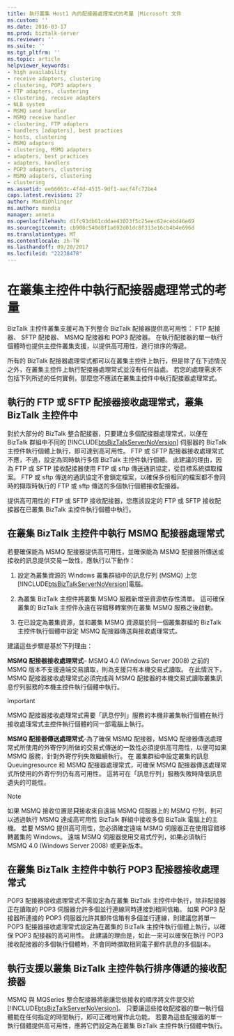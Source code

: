 ```yaml
---
title: 執行叢集 Host1 內的配接器處理常式的考量 |Microsoft 文件
ms.custom: ''
ms.date: 2016-03-17
ms.prod: biztalk-server
ms.reviewer: ''
ms.suite: ''
ms.tgt_pltfrm: ''
ms.topic: article
helpviewer_keywords:
- high availability
- receive adapters, clustering
- clustering, POP3 adapters
- FTP adapters, clustering
- clustering, receive adapters
- NLB system
- MSMQ send handler
- MSMQ receive handler
- clustering, FTP adapters
- handlers [adapters], best practices
- hosts, clustering
- MSMQ adapters
- clustering, MSMQ adapters
- adapters, best practices
- adapters, handlers
- POP3 adapters, clustering
- MSMQ adapters, clustering
- clustering
ms.assetid: ee66663c-4f4d-4515-9df1-aacf4fc72be4
caps.latest.revision: 27
author: MandiOhlinger
ms.author: mandia
manager: anneta
ms.openlocfilehash: d1fc93db61cddae43023f5c25eec62ecebd46e69
ms.sourcegitcommit: cb908c540d8f1a692d01dc8f313e16cb4b4e696d
ms.translationtype: MT
ms.contentlocale: zh-TW
ms.lasthandoff: 09/20/2017
ms.locfileid: "22238478"
---
```

# <a name="considerations-for-running-adapter-handlers-within-a-clustered-host"></a>在叢集主控件中執行配接器處理常式的考量
BizTalk 主控件叢集支援可為下列整合 BizTalk 配接器提供高可用性： FTP 配接器、 SFTP 配接器、 MSMQ 配接器和 POP3 配接器。 在執行配接器的單一執行個體時也提供主控件叢集支援，以提供高可用性，進行排序的傳遞。  
  
 所有的 BizTalk 配接器處理常式都可以在叢集主控件上執行，但是除了在下述情況之外，在叢集主控件上執行配接器處理常式並沒有任何益處。 若您的處理需求不包括下列所述的任何實例，那麼您不應該在叢集主控件中執行配接器處理常式。  
  
## <a name="running-the-ftp-or-sftp-adapter-receive-handler-within-a-clustered-biztalk-host"></a>執行的 FTP 或 SFTP 配接器接收處理常式，叢集 BizTalk 主控件中  
 對於大部分的 BizTalk 整合配接器，只要建立多個配接器處理常式，以便在 BizTalk 群組中不同的 [!INCLUDE[btsBizTalkServerNoVersion](../includes/btsbiztalkservernoversion-md.md)] 伺服器的 BizTalk 主控件執行個體上執行，即可達到高可用性。 FTP 或 SFTP 配接器接收處理常式不應，不過，設定為同時執行多個 BizTalk 主控件執行個體。 此建議的理由，因為 FTP 或 SFTP 接收配接器使用 FTP 或 sftp 傳送通訊協定，從目標系統擷取檔案。 FTP 或 sftp 傳送的通訊協定不會鎖定檔案，以確保多份相同的檔案都不會同時的擷取時執行的 FTP 或 sftp 傳送的多個執行個體接收配接器。  
  
 提供高可用性的 FTP 或 SFTP 接收配接器，您應該設定的 FTP 或 SFTP 接收配接器在已叢集 BizTalk 主控件執行個體中執行。  
  
## <a name="running-msmq-adapter-handlers-within-a-clustered-biztalk-host"></a>在叢集 BizTalk 主控件中執行 MSMQ 配接器處理常式  
 若要確保能為 MSMQ 配接器提供高可用性，並確保能為 MSMQ 配接器所傳送或接收的訊息提供交易一致性，應執行以下動作：  
  
1.  設定為叢集資源的 Windows 叢集群組中的訊息佇列 (MSMQ) 上您[!INCLUDE[btsBizTalkServerNoVersion](../includes/btsbiztalkservernoversion-md.md)]電腦。  
  
2.  為叢集 BizTalk 主控件將叢集 MSMQ 服務新增至資源依存性清單。 這可確保叢集的 BizTalk 主控件永遠在容錯移轉案例在叢集 MSMQ 服務之後啟動。  
  
3.  在已設定為叢集資源，並和叢集 MSMQ 資源屬於同一個叢集群組的 BizTalk 主控件執行個體中設定 MSMQ 配接器傳送與接收處理常式。  
  
 建議這些步驟是基於下列理由：  
  
 **MSMQ 配接器接收處理常式**– MSMQ 4.0 (Windows Server 2008) 之前的 MSMQ 版本不支援遠端交易讀取，則為支援只有本機交易式讀取。 在此情況下，MSMQ 配接器接收處理常式必須完成與 MSMQ 配接器的本機交易式讀取叢集訊息佇列服務的本機主控件執行個體中執行。  
  
> [!IMPORTANT]
>  MSMQ 配接器接收處理常式需要「訊息佇列」服務的本機非叢集執行個體在執行接收處理常式主控件執行個體的同一部電腦上執行。  
  
 **MSMQ 配接器傳送處理常式**-為了確保 MSMQ 配接器，MSMQ 配接器傳送處理常式所使用的外寄佇列所做的交易式傳送的一致性必須提供高可用性，以便可如果 MSMQ 服務，針對外寄佇列失敗繼續執行。 在 叢集群組中設定叢集的訊息 Queuingresource 和 MSMQ 配接器處理常式，可確保 MSMQ 配接器傳送處理常式所使用的外寄佇列仍有高可用性。 這將可在「訊息佇列」服務失敗時降低訊息遺失的可能性。  
  
> [!NOTE]
>  如果 MSMQ 接收位置是**只**接收來自遠端 MSMQ 伺服器上的 MSMQ 佇列，則可以透過執行 MSMQ 達成高可用性 BizTalk 群組中接收多個 BizTalk 電腦上的主機。  若要 MSMQ 提供高可用性，您必須確定遠端 MSMQ 伺服器正在使用容錯移轉叢集的 Windows。  遠端 MSMQ 伺服器使用交易式佇列，如果必須執行 MSMQ 4.0 (Windows Server 2008) 或更新版本。  
  
## <a name="running-the-pop3-adapter-receive-handler-within-a-clustered-biztalk-host"></a>在叢集 BizTalk 主控件中執行 POP3 配接器接收處理常式  
 POP3 配接器接收處理常式不需設定為在叢集 BizTalk 主控件中執行，除非配接器正在讀取的 POP3 伺服器允許多個並行連線同時連接到相同信箱。 如果 POP3 配接器所連接的 POP3 伺服器允許其郵件信箱有多個並行連線，則建議您將單一 POP3 配接器接收處理常式設定為在叢集的 BizTalk 主控件執行個體上執行，以確保 POP3 配接器的高可用性。 此建議的理由是，如此一來可以確保在執行 POP3 接收配接器的多個執行個體時，不會同時擷取相同電子郵件訊息的多個副本。  
  
## <a name="running-a-receive-adapter-that-supports-ordered-delivery-with-a-clustered-biztalk-host"></a>執行支援以叢集 BizTalk 主控件執行排序傳遞的接收配接器  
 MSMQ 與 MQSeries 整合配接器將能讓您依接收的順序將文件提交給 [!INCLUDE[btsBizTalkServerNoVersion](../includes/btsbiztalkservernoversion-md.md)]。 只要讓這些接收配接器的單一執行個體能在任何指定的時間執行，即可正確地實作此功能。 若要為這些配接器的單一執行個體提供高可用性，應將它們設定為在叢集 BizTalk 主控件執行個體中執行。